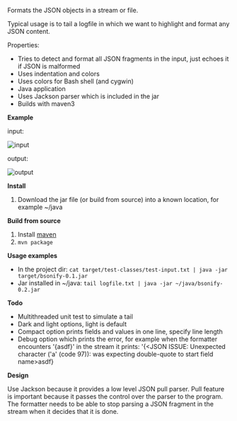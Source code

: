 Formats the JSON objects in a stream or file.

Typical usage is to tail a logfile in which we want to highlight and format any JSON content. 

Properties:

* Tries to detect and format all JSON fragments in the input, just echoes it if JSON is malformed
* Uses indentation and colors
* Uses colors for Bash shell (and cygwin)
* Java application
* Uses Jackson parser which is included in the jar
* Builds with maven3

**Example**

input:  

![input](https://bitbucket.org/bartswen/bsonify/raw/master/input.png)

output:  

![output](https://bitbucket.org/bartswen/bsonify/raw/master/output.png)

**Install**

1. Download the jar file (or build from source) into a known location, for example ~/java

**Build from source**

1. Install [maven](http://maven.apache.org/)
1. `mvn package`

**Usage examples**

- In the project dir: `cat target/test-classes/test-input.txt | java -jar target/bsonify-0.1.jar`
- Jar installed in ~/java: `tail logfile.txt | java -jar ~/java/bsonify-0.2.jar`

**Todo**

- Multithreaded unit test to simulate a tail
- Dark and light options, light is default
- Compact option prints fields and values in one line, specify line length
- Debug option which prints the error, for example when the formatter encounters '{asdf}' in the stream it prints: '{<JSON ISSUE: Unexpected character ('a' (code 97)): was expecting double-quote to start field name>asdf}

**Design**

Use Jackson because it provides a low level JSON pull parser. Pull feature is important because it passes the control over the parser to the program. The formatter needs to be able to stop parsing a JSON fragment in the stream when it decides that it is done.


